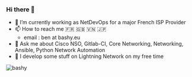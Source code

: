 ### Hi there 👋

<!--
**Bashy/Bashy** is a ✨ _special_ ✨ repository because its `README.md` (this file) appears on your GitHub profile.
-->

- 🔭 I’m currently working as NetDevOps for a major French ISP Provider
- 📫 How to reach me 🇫🇷 🇬🇧 🇻🇳 🇯🇵
  - email : ben at bashy.eu
- 💬 Ask me about Cisco NSO, Gitlab-CI, Core Networking, Networking, Ansible, Python Network Automation
- 🌱 I develop some stuff on Lightning Network on my free time

<!-- 👯 I’m looking to collaborate on ... 
- 🤔 I’m looking for help with ...
- 😄 Pronouns: ...
- 💬 Ask me about Core Networking, Networking, Network Automation
- ⚡ Fun fact: ...
-->

![bashy](https://localhost.re/bashy_125.png)
